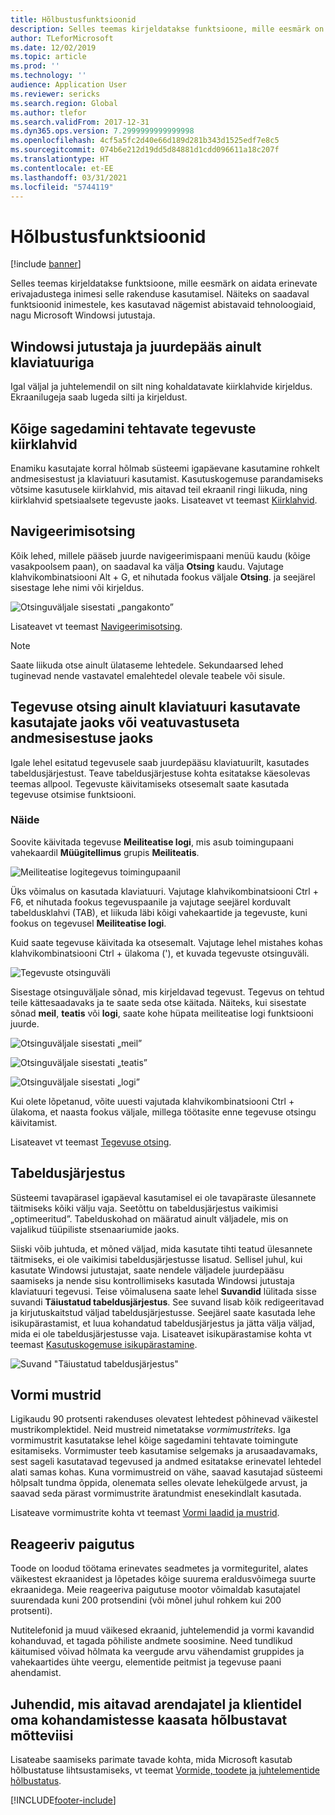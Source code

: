 ```yaml
---
title: Hõlbustusfunktsioonid
description: Selles teemas kirjeldatakse funktsioone, mille eesmärk on aidata erinevate erivajadustega kasutajaid.
author: TLeforMicrosoft
ms.date: 12/02/2019
ms.topic: article
ms.prod: ''
ms.technology: ''
audience: Application User
ms.reviewer: sericks
ms.search.region: Global
ms.author: tlefor
ms.search.validFrom: 2017-12-31
ms.dyn365.ops.version: 7.2999999999999998
ms.openlocfilehash: 4cf5a5fc2d40e66d189d281b343d1525edf7e8c5
ms.sourcegitcommit: 074b6e212d19dd5d84881d1cdd096611a18c207f
ms.translationtype: HT
ms.contentlocale: et-EE
ms.lasthandoff: 03/31/2021
ms.locfileid: "5744119"
---
```

# <a name="accessibility-features"></a>Hõlbustusfunktsioonid

[!include [banner](../includes/banner.md)]

Selles teemas kirjeldatakse funktsioone, mille eesmärk on aidata erinevate erivajadustega inimesi selle rakenduse kasutamisel. Näiteks on saadaval funktsioonid inimestele, kes kasutavad nägemist abistavaid tehnoloogiaid, nagu Microsoft Windowsi jutustaja.

## <a name="windows-narrator-and-keyboard-only-access"></a>Windowsi jutustaja ja juurdepääs ainult klaviatuuriga

Igal väljal ja juhtelemendil on silt ning kohaldatavate kiirklahvide kirjeldus. Ekraanilugeja saab lugeda silti ja kirjeldust.

## <a name="shortcuts-for-the-most-frequently-performed-actions"></a>Kõige sagedamini tehtavate tegevuste kiirklahvid

Enamiku kasutajate korral hõlmab süsteemi igapäevane kasutamine rohkelt andmesisestust ja klaviatuuri kasutamist. Kasutuskogemuse parandamiseks võtsime kasutusele kiirklahvid, mis aitavad teil ekraanil ringi liikuda, ning kiirklahvid spetsiaalsete tegevuste jaoks. Lisateavet vt teemast [Kiirklahvid](shortcut-keys.md).

## <a name="navigation-search"></a>Navigeerimisotsing

Kõik lehed, millele pääseb juurde navigeerimispaani menüü kaudu (kõige vasakpoolsem paan), on saadaval ka välja **Otsing** kaudu. Vajutage klahvikombinatsiooni Alt + G, et nihutada fookus väljale **Otsing**. ja seejärel sisestage lehe nimi või kirjeldus.

![Otsinguväljale sisestati „pangakonto”](media/6d08b0be32808221023e2aa92d69fd70.png "Otsinguväljale sisestati „pangakonto”")

Lisateavet vt teemast [Navigeerimisotsing](navigation-search.md).

> [!NOTE]
> Saate liikuda otse ainult ülataseme lehtedele. Sekundaarsed lehed tuginevad nende vastavatel emalehtedel olevale teabele või sisule.

## <a name="action-search-for-keyboard-only-users-or-for-heads-down-data-entry"></a>Tegevuse otsing ainult klaviatuuri kasutavate kasutajate jaoks või veatuvastuseta andmesisestuse jaoks

Igale lehel esitatud tegevusele saab juurdepääsu klaviatuurilt, kasutades tabeldusjärjestust. Teave tabeldusjärjestuse kohta esitatakse käesolevas teemas allpool. Tegevuste käivitamiseks otsesemalt saate kasutada tegevuse otsimise funktsiooni.

### <a name="example"></a>Näide

Soovite käivitada tegevuse **Meiliteatise logi**, mis asub toimingupaani vahekaardil **Müügitellimus** grupis **Meiliteatis**.

![Meiliteatise logitegevus toimingupaanil](media/f0d78399e7fafcd85ded1cd1e3d34f3c.jpg "„Meiliteatise logitegevus&quot; toimingupaanil")

Üks võimalus on kasutada klaviatuuri. Vajutage klahvikombinatsiooni Ctrl + F6, et nihutada fookus tegevuspaanile ja vajutage seejärel korduvalt tabeldusklahvi (TAB), et liikuda läbi kõigi vahekaartide ja tegevuste, kuni fookus on tegevusel **Meiliteatise logi**.

Kuid saate tegevuse käivitada ka otsesemalt. Vajutage lehel mistahes kohas klahvikombinatsiooni Ctrl + ülakoma ('), et kuvada tegevuste otsinguväli.

![Tegevuste otsinguväli](media/80f7e8c5ac412fdf2c8a12f7728f135a.jpg "Tegevuste otsinguväli")

Sisestage otsinguväljale sõnad, mis kirjeldavad tegevust. Tegevus on tehtud teile kättesaadavaks ja te saate seda otse käitada. Näiteks, kui sisestate sõnad **meil**, **teatis** või **logi**, saate kohe hüpata meiliteatise logi funktsiooni juurde.

![Otsinguväljale sisestati „meil”](media/image4.png "Otsinguväljale sisestati „meil”")

![Otsinguväljale sisestati „teatis”](media/image5.png "Otsinguväljale sisestati „teatis”")

![Otsinguväljale sisestati „logi”](media/image6.png "Otsinguväljale sisestati „logi”")

Kui olete lõpetanud, võite uuesti vajutada klahvikombinatsiooni Ctrl + ülakoma, et naasta fookus väljale, millega töötasite enne tegevuse otsingu käivitamist.

Lisateavet vt teemast [Tegevuse otsing](action-search.md).

## <a name="tab-sequence"></a>Tabeldusjärjestus

Süsteemi tavapärasel igapäeval kasutamisel ei ole tavapäraste ülesannete täitmiseks kõiki välju vaja. Seetõttu on tabeldusjärjestus vaikimisi „optimeeritud”. Tabelduskohad on määratud ainult väljadele, mis on vajalikud tüüpiliste stsenaariumide jaoks.

Siiski võib juhtuda, et mõned väljad, mida kasutate tihti teatud ülesannete täitmiseks, ei ole vaikimisi tabeldusjärjestusse lisatud. Sellisel juhul, kui kasutate Windowsi jutustajat, saate nendele väljadele juurdepääsu saamiseks ja nende sisu kontrollimiseks kasutada Windowsi jutustaja klaviatuuri tegevusi. Teise võimalusena saate lehel **Suvandid** lülitada sisse suvandi **Täiustatud tabeldusjärjestus**. See suvand lisab kõik redigeeritavad ja kirjutuskaitstud väljad tabeldusjärjestusse. Seejärel saate kasutada lehe isikupärastamist, et luua kohandatud tabeldusjärjestus ja jätta välja väljad, mida ei ole tabeldusjärjestusse vaja. Lisateavet isikupärastamise kohta vt teemast [Kasutuskogemuse isikupärastamine](personalize-user-experience.md).

![Suvand "Täiustatud tabeldusjärjestus"](media/8c0f12bbb3f26032997ef0ba95d89b6a.png "Suvand „Täiustatud tabeldusjärjestus&quot;")

## <a name="form-patterns"></a>Vormi mustrid

Ligikaudu 90 protsenti rakenduses olevatest lehtedest põhinevad väikestel mustrikomplektidel. Neid mustreid nimetatakse *vormimustriteks*. Iga vormimustrit kasutatakse lehel kõige sagedamini tehtavate toimingute esitamiseks. Vormimuster teeb kasutamise selgemaks ja arusaadavamaks, sest sageli kasutatavad tegevused ja andmed esitatakse erinevatel lehtedel alati samas kohas. Kuna vormimustreid on vähe, saavad kasutajad süsteemi hõlpsalt tundma õppida, olenemata selles olevate lehekülgede arvust, ja saavad seda pärast vormimustrite äratundmist enesekindlalt kasutada.

Lisateave vormimustrite kohta vt teemast [Vormi laadid ja mustrid](../../dev-itpro/user-interface/form-styles-patterns.md).

## <a name="responsive-layout"></a>Reageeriv paigutus

Toode on loodud töötama erinevates seadmetes ja vormiteguritel, alates väikestest ekraanidest ja lõpetades kõige suurema eraldusvõimega suurte ekraanidega. Meie reageeriva paigutuse mootor võimaldab kasutajatel suurendada kuni 200 protsendini (või mõnel juhul rohkem kui 200 protsenti).

Nutitelefonid ja muud väikesed ekraanid, juhtelemendid ja vormi kavandid kohanduvad, et tagada põhiliste andmete soosimine. Need tundlikud käitumised võivad hõlmata ka veergude arvu vähendamist gruppides ja vahekaartides ühte veergu, elementide peitmist ja tegevuse paani ahendamist.

## <a name="guidance-to-help-developers-and-customers-incorporate-accessible-thinking-in-their-customizations"></a>Juhendid, mis aitavad arendajatel ja klientidel oma kohandamistesse kaasata hõlbustavat mõtteviisi

Lisateabe saamiseks parimate tavade kohta, mida Microsoft kasutab hõlbustatuse lihtsustamiseks, vt teemat [Vormide, toodete ja juhtelementide hõlbustatus](../../dev-itpro/user-interface/enable-accessibility.md).


[!INCLUDE[footer-include](../../../includes/footer-banner.md)]